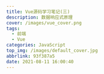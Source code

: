 ```yaml
---
title: Vue源码学习笔记(三)
description: 数据响应式原理
cover: /images/vue_cover.png
tags:
  - 前端
  - Vue
categories: JavaScript
top_img: /images/default_cover.jpg
abbrlink: 93f387a5
date: 2021-08-11 16:00:40
---
```

